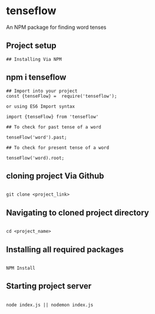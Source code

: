 # tenseflow
An NPM package for finding word tenses



## Project setup
```
## Installing Via NPM
```
## npm i tenseflow
```
## Import into your project 
const {tenseFlow} =  require('tenseflow');

or using ES6 Import syntax

import {tenseFlow} from 'tenseflow'

## To check for past tense of a word

tenseFlow('word').past;

## To check for present tense of a word

tenseFlow('word).root;

```

## cloning project Via Github 
```

git clone <project_link>
```

## Navigating to cloned project directory
```

cd <project_name>
```

## Installing all required packages
```

NPM Install
```

## Starting project server
```

node index.js || nodemon index.js
```

